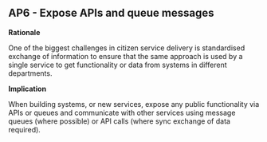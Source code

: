 ## AP6 - Expose APIs and queue messages

**Rationale**

One of the biggest challenges in citizen service delivery is standardised exchange of information to ensure that the same approach is used by a single service to get functionality or data from systems in different departments.

**Implication**

When building systems, or new services, expose any public functionality via APIs or queues and communicate
with other services using message queues (where possible) or API calls (where sync exchange of data
required).
